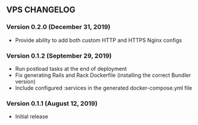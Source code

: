 ## VPS CHANGELOG

### Version 0.2.0 (December 31, 2019)

* Provide ability to add both custom HTTP and HTTPS Nginx configs

### Version 0.1.2 (September 29, 2019)

* Run postload tasks at the end of deployment
* Fix generating Rails and Rack Dockerfile (installing the correct Bundler version)
* Include configured :services in the generated docker-compose.yml file

### Version 0.1.1 (August 12, 2019)

* Initial release
